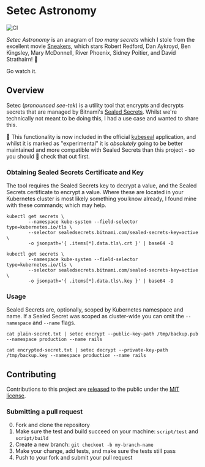 # Setec Astronomy

![CI](https://github.com/anthonysterling/setec/workflows/CI/badge.svg)

_Setec Astronomy_ is an anagram of _too many secrets_ which I stole from the excellent movie [Sneakers](https://www.rottentomatoes.com/m/sneakers), which stars Robert Redford, Dan Aykroyd, Ben Kingsley, Mary McDonnell, River Phoenix, Sidney Poitier, and David Strathairn! 🤩

Go watch it.

## Overview

Setec (_pronounced see-tek_) is a utility tool that encrypts and decrypts secrets that are managed by Bitnami's [Sealed Secrets](https://github.com/bitnami-labs/sealed-secrets). Whilst we're technically not meant to be doing this, I had a use case and wanted to share this.

🚨 This functionality is now included in the official [kubeseal](https://github.com/bitnami-labs/sealed-secrets#raw-mode-experimental) application, and whilst it is marked as "experimental" it is _absolutely_ going to be better maintained and more compatible with Sealed Secrets than this project - so you should 💯 check that out first.

### Obtaining Sealed Secrets Certificate and Key

The tool requires the Sealed Secrets key to decrypt a value, and the Sealed Secrets certificate to encrypt a value. Where these are located in your Kubernetes cluster is most likely something you know already, I found mine with these commands; which may help.

```
kubectl get secrets \
        --namespace kube-system --field-selector type=kubernetes.io/tls \
        --selector sealedsecrets.bitnami.com/sealed-secrets-key=active \
        -o jsonpath='{ .items[*].data.tls\.crt }' | base64 -D
```

```
kubectl get secrets \
        --namespace kube-system --field-selector type=kubernetes.io/tls \
        --selector sealedsecrets.bitnami.com/sealed-secrets-key=active \
        -o jsonpath='{ .items[*].data.tls\.key }' | base64 -D
```

### Usage

Sealed Secrets are, optionally, scoped by Kubernetes namespace and name. If a Sealed Secret was scoped as cluster-wide you can omit the `--namespace` and `--name` flags.


```
cat plain-secret.txt | setec encrypt --public-key-path /tmp/backup.pub --namespace production --name rails
```

```
cat encrypted-secret.txt | setec decrypt --private-key-path /tmp/backup.key --namespace production --name rails
```

## Contributing

Contributions to this project are [released](https://help.github.com/articles/github-terms-of-service/#6-contributions-under-repository-license) to the public under the [MIT license](LICENSE.md).

### Submitting a pull request

0. Fork and clone the repository
0. Make sure the test and build succeed on your machine: `script/test` and `script/build`
0. Create a new branch: `git checkout -b my-branch-name`
0. Make your change, add tests, and make sure the tests still pass
0. Push to your fork and submit your pull request
